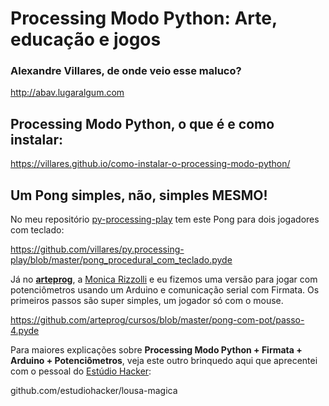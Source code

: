 # Processing Modo Python: Arte, educação e jogos

### Alexandre Villares, de onde veio esse maluco?
http://abav.lugaralgum.com

## Processing Modo Python, o que é e como instalar:
https://villares.github.io/como-instalar-o-processing-modo-python/

## Um Pong simples, não, simples MESMO!

No meu repositório [py-processing-play](https://github.com/villares/py.processing-play/) tem este Pong para dois jogadores com teclado:

https://github.com/villares/py.processing-play/blob/master/pong_procedural_com_teclado.pyde

Já no **[arteprog](http://arteprog.space)**, a [Monica Rizzolli](github.com/monicarizzolli) e eu fizemos uma versão para jogar com potenciômetros usando um Arduino e comunicação serial com Firmata. Os primeiros passos são super simples, um jogador só com o mouse.

https://github.com/arteprog/cursos/blob/master/pong-com-pot/passo-4.pyde

Para maiores explicações sobre **Processing Modo Python + Firmata + Arduino + Potenciômetros**, veja este outro brinquedo aqui que aprecentei com o pessoal do [Estúdio Hacker](http://github.com/estudiohacker):

github.com/estudiohacker/lousa-magica
